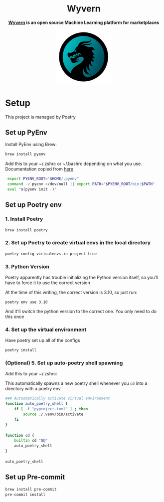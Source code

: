 <h1 align="center">Wyvern</h1>

<div align="center">

**[Wyvern](https://docs.wyvern.ai) is an open source Machine Learning platform for marketplaces**

</div>

<div align="center">
  <img src="/docs/wyvern_logo.jpg" width="180px" alt="bentoml" />
</div>

# Setup

This project is managed by Poetry

## Set up PyEnv

Install PyEnv using Brew:

```bash
brew install pyenv
```

Add this to your ~/.zshrc or ~/.bashrc depending on what you use. Documentation copied from [here](https://github.com/pyenv/pyenv#set-up-your-shell-environment-for-pyenv)

```bash
 export PYENV_ROOT="$HOME/.pyenv"
 command -v pyenv >/dev/null || export PATH="$PYENV_ROOT/bin:$PATH"
 eval "$(pyenv init -)"
```

## Set up Poetry env

### 1. Install Poetry

```bash
brew install poetry
```

### 2. Set up Poetry to create virtual envs in the local directory

```bash
poetry config virtualenvs.in-project true
```

### 3. Python Version

Poetry apparently has trouble initializing the Python version itself, so you'll have to force it to use the correct version

At the time of this writing, the correct version is 3.10, so just run:

```
poetry env use 3.10
```

And it'll switch the python version to the correct one. You only need to do this once

### 4. Set up the virtual environment

Have poetry set up all of the configs

```bash
poetry install
```

### (Optional) 5. Set up auto-poetry shell spawning

Add this to your ~/.zshrc:

This automatically spawns a new poetry shell whenever you `cd` into a directory with a poetry env

```bash
### Autoomatically activate virtual environment
function auto_poetry_shell {
    if [ -f "pyproject.toml" ] ; then
        source ./.venv/bin/activate
    fi
}

function cd {
    builtin cd "$@"
    auto_poetry_shell
}

auto_poetry_shell
```

## Set up Pre-commit

```bash
brew install pre-commit
pre-commit install
```
